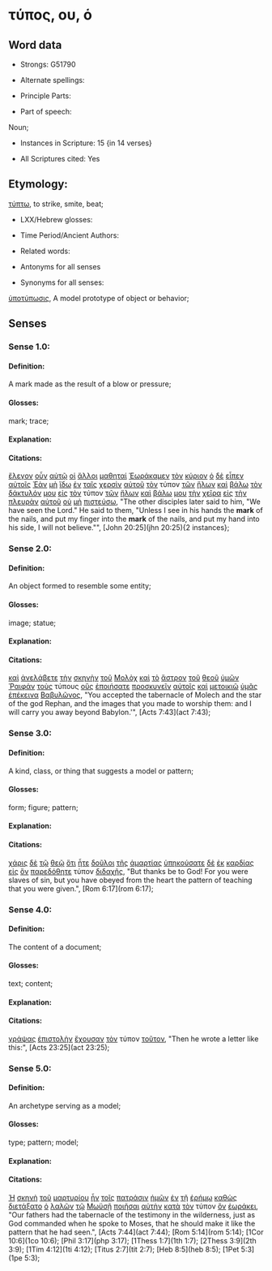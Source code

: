 # τύπος, ου, ὁ

<!-- Status: S2=NeedsReview -->
<!-- Lexica used for edits: BDAG, FFM, LN, A-S -->

## Word data

* Strongs: G51790

* Alternate spellings:

* Principle Parts: 

* Part of speech: 

Noun;

* Instances in Scripture: 15 {in 14 verses}

* All Scriptures cited: Yes

## Etymology: 

[τύπτω](../G51800/01.md), to strike, smite, beat;

* LXX/Hebrew glosses: 

* Time Period/Ancient Authors: 

* Related words: 

* Antonyms for all senses

* Synonyms for all senses: 

[ὑποτύπωσις](../G52960/01.md), A model prototype of object or behavior;

## Senses 

### Sense 1.0:

#### Definition: 

A mark made as the result of a blow or pressure;

#### Glosses:

mark; trace;

#### Explanation:

#### Citations:

[ἔλεγον](../G30040/01.md) [οὖν](../G37670/01.md) [αὐτῷ](../G08460/01.md) [οἱ](../G35880/01.md) [ἄλλοι](../G02430/01.md) [μαθηταί](../G31010/01.md) [Ἑωράκαμεν](../G37080/01.md) [τὸν](../G35880/01.md) [κύριον](../G29620/01.md) [ὁ](../G35880/01.md) [δὲ](../G11610/01.md) [εἶπεν](../G30040/01.md) [αὐτοῖς](../G08460/01.md) [Ἐὰν](../G14370/01.md) [μὴ](../G33610/01.md) [ἴδω](../G37080/01.md) [ἐν](../G17220/01.md) [ταῖς](../G35880/01.md) [χερσὶν](../G54950/01.md) [αὐτοῦ](../G08460/01.md) [τὸν](../G35880/01.md) τύπον [τῶν](../G35880/01.md) [ἥλων](../G22470/01.md) [καὶ](../G25320/01.md) [βάλω](../G09060/01.md) [τὸν](../G35880/01.md) [δάκτυλόν](../G11470/01.md) [μου](../G14730/01.md) [εἰς](../G15190/01.md) [τὸν](../G35880/01.md) τύπον [τῶν](../G35880/01.md) [ἥλων](../G22470/01.md) [καὶ](../G25320/01.md) [βάλω](../G09060/01.md) [μου](../G14730/01.md) [τὴν](../G35880/01.md) [χεῖρα](../G54950/01.md) [εἰς](../G15190/01.md) [τὴν](../G35880/01.md) [πλευρὰν](../G41250/01.md) [αὐτοῦ](../G08460/01.md) [οὐ](../G37560/01.md) [μὴ](../G33610/01.md) [πιστεύσω](../G41000/01.md), 
"The other disciples later said to him, "We have seen the Lord." He said to them, "Unless I see in his hands the **mark** of the nails, and put my finger into the **mark** of the nails, and put my hand into his side, I will not believe."", 
[John 20:25](jhn 20:25){2 instances};  

### Sense 2.0:

#### Definition: 

An object formed to resemble some entity;

#### Glosses:

image; statue;

#### Explanation:

#### Citations:

[καὶ](../G25320/01.md) [ἀνελάβετε](../G03530/01.md) [τὴν](../G35880/01.md) [σκηνὴν](../G46330/01.md) [τοῦ](../G35880/01.md) [Μολὸχ](../G34340/01.md) [καὶ](../G25320/01.md) [τὸ](../G35880/01.md) [ἄστρον](../G07980/01.md) [τοῦ](../G35880/01.md) [θεοῦ](../G23160/01.md) [ὑμῶν](../G47710/01.md) [Ῥαιφάν](../G44810/01.md) [τοὺς](../G35880/01.md) τύπους [οὓς](../G37390/01.md) [ἐποιήσατε](../G41600/01.md) [προσκυνεῖν](../G43520/01.md) [αὐτοῖς](../G08460/01.md) [καὶ](../G25320/01.md) [μετοικιῶ](../G33510/01.md) [ὑμᾶς](../G47710/01.md) [ἐπέκεινα](../G19000/01.md) [Βαβυλῶνος](../G08970/01.md), 
"You accepted the tabernacle of Molech and the star of the god Rephan, and the images that you made to worship them: and I will carry you away beyond Babylon.'", 
[Acts 7:43](act 7:43);  

### Sense 3.0:

#### Definition: 

A kind, class, or thing that suggests a model or pattern;

#### Glosses:

form; figure; pattern;

#### Explanation:

#### Citations:

[χάρις](../G54850/01.md) [δὲ](../G11610/01.md) [τῷ](../G35880/01.md) [θεῷ](../G23160/01.md) [ὅτι](../G37540/01.md) [ἦτε](../G99999/01.md) [δοῦλοι](../G14010/01.md) [τῆς](../G35880/01.md) [ἁμαρτίας](../G02660/01.md) [ὑπηκούσατε](../G52190/01.md) [δὲ](../G11610/01.md) [ἐκ](../G15370/01.md) [καρδίας](../G25880/01.md) [εἰς](../G15190/01.md) [ὃν](../G37390/01.md) [παρεδόθητε](../G38600/01.md) τύπον [διδαχῆς](../G13220/01.md), 
"But thanks be to God! For you were slaves of sin, but you have obeyed from the heart the pattern of teaching that you were given.", 
[Rom 6:17](rom 6:17);  

### Sense 4.0:

#### Definition: 

The content of a document;

#### Glosses:

text; content;

#### Explanation:

#### Citations:

[γράψας](../G11250/01.md) [ἐπιστολὴν](../G19920/01.md) [ἔχουσαν](../G21920/01.md) [τὸν](../G35880/01.md) τύπον [τοῦτον](../G37780/01.md), 
"Then he wrote a letter like this:", 
[Acts 23:25](act 23:25);  

### Sense 5.0:

#### Definition: 

An archetype serving as a model;

#### Glosses:

type; pattern; model;

#### Explanation:

#### Citations:

[Ἡ](../G35880/01.md) [σκηνὴ](../G46330/01.md) [τοῦ](../G35880/01.md) [μαρτυρίου](../G31420/01.md) [ἦν](../G99999/01.md) [τοῖς](../G35880/01.md) [πατράσιν](../G39620/01.md) [ἡμῶν](../G14730/01.md) [ἐν](../G17220/01.md) [τῇ](../G35880/01.md) [ἐρήμῳ](../G20480/01.md) [καθὼς](../G25310/01.md) [διετάξατο](../G12990/01.md) [ὁ](../G35880/01.md) [λαλῶν](../G29800/01.md) [τῷ](../G35880/01.md) [Μωϋσῇ](../G34750/01.md) [ποιῆσαι](../G41600/01.md) [αὐτὴν](../G08460/01.md) [κατὰ](../G25960/01.md) [τὸν](../G35880/01.md) τύπον [ὃν](../G37390/01.md) [ἑωράκει](../G37080/01.md), 
"Our fathers had the tabernacle of the testimony in the wilderness, just as God commanded when he spoke to Moses, that he should make it like the pattern that he had seen.", 
[Acts 7:44](act 7:44);  [Rom 5:14](rom 5:14);  [1Cor 10:6](1co 10:6);  [Phil 3:17](php 3:17);  [1Thess 1:7](1th 1:7);  [2Thess 3:9](2th 3:9);  [1Tim 4:12](1ti 4:12);  [Titus 2:7](tit 2:7);  [Heb 8:5](heb 8:5);  [1Pet 5:3](1pe 5:3);  

